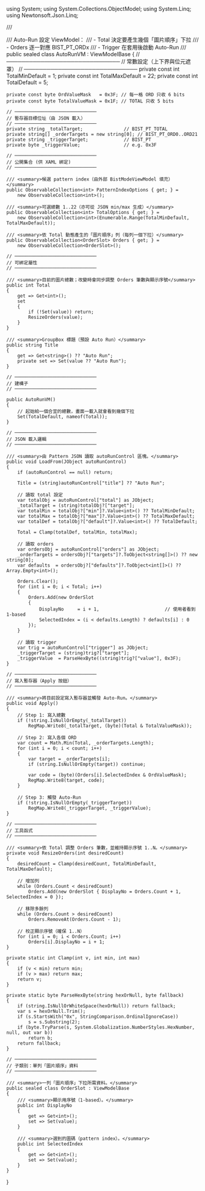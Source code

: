 using System;
using System.Collections.ObjectModel;
using System.Linq;
using Newtonsoft.Json.Linq;

/// <summary>
/// Auto-Run 設定 ViewModel：
/// - Total 決定要產生幾個「圖片順序」下拉
/// - Orders 逐一對應 BIST_PT_ORDx
/// - Trigger 在套用後啟動 Auto-Run
/// </summary>
public sealed class AutoRunVM : ViewModelBase
{
    // ──────────────────────────────
    // 常數設定（上下界與位元遮罩）
    // ──────────────────────────────
    private const int TotalMinDefault = 1;
    private const int TotalMaxDefault = 22;
    private const int TotalDefault    = 5;

    private const byte OrdValueMask   = 0x3F; // 每一格 ORD 只收 6 bits
    private const byte TotalValueMask = 0x1F; // TOTAL 只收 5 bits

    // ──────────────────────────────
    // 暫存器目標位址（由 JSON 載入）
    // ──────────────────────────────
    private string _totalTarget;               // BIST_PT_TOTAL
    private string[] _orderTargets = new string[0]; // BIST_PT_ORD0..ORD21
    private string _triggerTarget;             // BIST_PT
    private byte _triggerValue;                // e.g. 0x3F

    // ──────────────────────────────
    // 公開集合 (供 XAML 綁定)
    // ──────────────────────────────

    /// <summary>候選 pattern index（由外部 BistModeViewModel 填充）</summary>
    public ObservableCollection<int> PatternIndexOptions { get; } =
        new ObservableCollection<int>();

    /// <summary>可選總數 1..22（亦可從 JSON min/max 生成）</summary>
    public ObservableCollection<int> TotalOptions { get; } =
        new ObservableCollection<int>(Enumerable.Range(TotalMinDefault, TotalMaxDefault));

    /// <summary>依 Total 動態產生的「圖片順序」列（每列一個下拉）</summary>
    public ObservableCollection<OrderSlot> Orders { get; } =
        new ObservableCollection<OrderSlot>();

    // ──────────────────────────────
    // 可綁定屬性
    // ──────────────────────────────

    /// <summary>目前的圖片總數；改變時會同步調整 Orders 筆數與顯示序號</summary>
    public int Total
    {
        get => Get<int>();
        set
        {
            if (!Set(value)) return;
            ResizeOrders(value);
        }
    }

    /// <summary>GroupBox 標題（預設 Auto Run）</summary>
    public string Title
    {
        get => Get<string>() ?? "Auto Run";
        private set => Set(value ?? "Auto Run");
    }

    // ──────────────────────────────
    // 建構子
    // ──────────────────────────────

    public AutoRunVM()
    {
        // 起始給一個合宜的總數，畫面一載入就會看到幾個下拉
        Set(TotalDefault, nameof(Total));
    }

    // ──────────────────────────────
    // JSON 載入邏輯
    // ──────────────────────────────

    /// <summary>由 Pattern JSON 讀取 autoRunControl 區塊。</summary>
    public void LoadFrom(JObject autoRunControl)
    {
        if (autoRunControl == null) return;

        Title = (string)autoRunControl["title"] ?? "Auto Run";

        // 讀取 total 設定
        var totalObj = autoRunControl["total"] as JObject;
        _totalTarget = (string)totalObj?["target"];
        var totalMin = totalObj?["min"]?.Value<int>() ?? TotalMinDefault;
        var totalMax = totalObj?["max"]?.Value<int>() ?? TotalMaxDefault;
        var totalDef = totalObj?["default"]?.Value<int>() ?? TotalDefault;

        Total = Clamp(totalDef, totalMin, totalMax);

        // 讀取 orders
        var ordersObj = autoRunControl["orders"] as JObject;
        _orderTargets = ordersObj?["targets"]?.ToObject<string[]>() ?? new string[0];
        var defaults  = ordersObj?["defaults"]?.ToObject<int[]>() ?? Array.Empty<int>();

        Orders.Clear();
        for (int i = 0; i < Total; i++)
        {
            Orders.Add(new OrderSlot
            {
                DisplayNo     = i + 1,                        // 使用者看到 1-based
                SelectedIndex = (i < defaults.Length) ? defaults[i] : 0
            });
        }

        // 讀取 trigger
        var trig = autoRunControl["trigger"] as JObject;
        _triggerTarget = (string)trig?["target"];
        _triggerValue  = ParseHexByte((string)trig?["value"], 0x3F);
    }

    // ──────────────────────────────
    // 寫入暫存器（Apply 按鈕）
    // ──────────────────────────────

    /// <summary>將目前設定寫入暫存器並觸發 Auto-Run。</summary>
    public void Apply()
    {
        // Step 1: 寫入總數
        if (!string.IsNullOrEmpty(_totalTarget))
            RegMap.Write8(_totalTarget, (byte)(Total & TotalValueMask));

        // Step 2: 寫入各個 ORD
        var count = Math.Min(Total, _orderTargets.Length);
        for (int i = 0; i < count; i++)
        {
            var target = _orderTargets[i];
            if (string.IsNullOrEmpty(target)) continue;

            var code = (byte)(Orders[i].SelectedIndex & OrdValueMask);
            RegMap.Write8(target, code);
        }

        // Step 3: 觸發 Auto-Run
        if (!string.IsNullOrEmpty(_triggerTarget))
            RegMap.Write8(_triggerTarget, _triggerValue);
    }

    // ──────────────────────────────
    // 工具函式
    // ──────────────────────────────

    /// <summary>依 Total 調整 Orders 筆數，並維持顯示序號 1..N。</summary>
    private void ResizeOrders(int desiredCount)
    {
        desiredCount = Clamp(desiredCount, TotalMinDefault, TotalMaxDefault);

        // 增加列
        while (Orders.Count < desiredCount)
            Orders.Add(new OrderSlot { DisplayNo = Orders.Count + 1, SelectedIndex = 0 });

        // 移除多餘列
        while (Orders.Count > desiredCount)
            Orders.RemoveAt(Orders.Count - 1);

        // 校正顯示序號（確保 1..N）
        for (int i = 0; i < Orders.Count; i++)
            Orders[i].DisplayNo = i + 1;
    }

    private static int Clamp(int v, int min, int max)
    {
        if (v < min) return min;
        if (v > max) return max;
        return v;
    }

    private static byte ParseHexByte(string hexOrNull, byte fallback)
    {
        if (string.IsNullOrWhiteSpace(hexOrNull)) return fallback;
        var s = hexOrNull.Trim();
        if (s.StartsWith("0x", StringComparison.OrdinalIgnoreCase))
            s = s.Substring(2);
        if (byte.TryParse(s, System.Globalization.NumberStyles.HexNumber, null, out var b))
            return b;
        return fallback;
    }

    // ──────────────────────────────
    // 子類別：單列「圖片順序」資料
    // ──────────────────────────────

    /// <summary>一列「圖片順序」下拉所需資料。</summary>
    public sealed class OrderSlot : ViewModelBase
    {
        /// <summary>顯示用序號（1-based）。</summary>
        public int DisplayNo
        {
            get => Get<int>();
            set => Set(value);
        }

        /// <summary>選到的圖碼（pattern index）。</summary>
        public int SelectedIndex
        {
            get => Get<int>();
            set => Set(value);
        }
    }
}